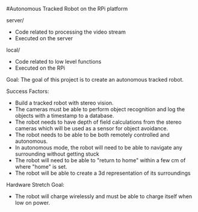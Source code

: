 #Autonomous Tracked Robot on the RPi platform

server/
- Code related to processing the video stream
- Executed on the server

local/
- Code related to low level functions
- Executed on the RPi


Goal:
The goal of this project is to create an autonomous tracked robot.

Success Factors:
- Build a tracked robot with stereo vision.
- The cameras must be able to perform object recognition and log the objects with a timestamp to a database.
- The robot needs to have depth of field calculations from the stereo cameras which will be used as a sensor for object avoidance.
- The robot needs to be able to be both remotely controlled and autonomous.
- In autonomous mode, the robot will need to be able to navigate any surrounding without getting stuck
- The robot will need to be able to "return to home" within a few cm of where "home" is set.
- The robot will be able to create a 3d representation of its surroundings

Hardware Stretch Goal:
- The robot will charge wirelessly and must be able to charge itself when low on power.

